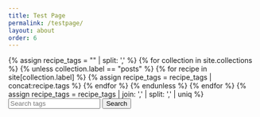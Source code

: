 ```yaml
---
title: Test Page
permalink: /testpage/
layout: about
order: 6
---
```


<html>
  <body>
    <div>
      {% assign recipe_tags = "" | split: ',' %}
      {% for collection in site.collections %}
        {% unless collection.label == "posts" %}
            {% for recipe in site[collection.label] %}
              {% assign recipe_tags = recipe_tags | concat:recipe.tags %}
            {% endfor %}
        {% endunless %}
      {% endfor %}
      {% assign recipe_tags = recipe_tags | join: ',' | split: ',' | uniq %}
      <input type="text" id="searchInput" placeholder="Search tags">
      <button type="submit" onclick="recipeSearch()" id="searchButton">Search</button>
      <p id="paragraph"></p>
      <script>
        function recipeSearch() {
          var input, filter, tags, i, txtValue;
          input = document.getElementById('searchInput');
          paragraph = document.getElementById('paragraph');
          filter = input.value.toLowerCase();
          tags = {{ recipe_tags | jsonify }};
          var recipes = [];
          var results = [];
          var printable = [];
          var directories = {{ site.collections | map: "directory" | jsonify }};
          var collections = {{ site.collections | map: "label" | jsonify }};
          fetch("{{ site.url }}{{ site.baseurl }}/_data/recipes.json")
            .then(response => response.json())
            .then(data => {
              printable = data;
              for (i = 0; i < tags.length; i++) {
                txtValue = tags[i];
                if (txtValue.toLowerCase().indexOf(filter) > -1) {
                  results.push(txtValue);
                }
              }
              if (filter != '') {
                for (i = 0; i < printable.length; i++) {
                  for (j = 0; j < printable[i].tags.length; j++) {
                    txtValue = printable[i].tags[j];
                    console.log(txtValue);
                    if (results.includes(txtValue.toLowerCase())) {
                      recipes.push(printable[i].title);
                    }
                  }
                }
                paragraph.innerText = 'Results: ' + results.join(', ') + ' Recipes Found: ' + recipes.join(', ');     }
            })
            .catch(error => {
              console.error(`Error fetching recipes: ${error}`);
            });
        }
      </script>
    </div>
  </body>
</html>
